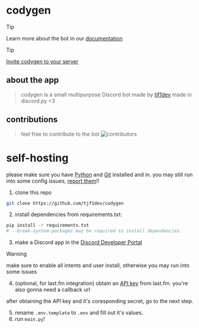 # codygen

> [!TIP]
> Learn more about the bot in our [documentation](https://github.com/tjf1dev/codygen/wiki)

> [!TIP]
> [Invite codygen to your server](https://discord.com/oauth2/authorize?client_id=1337509693874245682&permissions=8&integration_type=0&scope=bot)

## about the app
> codygen is a small multipurpose Discord bot made by [tjf1dev](https://github.com/tjf1dev)
> made in discord.py <3

## contributions
> feel free to contribute to the bot
![contributors](https://readme-contribs.as93.net/contributors/tjf1dev/codygen)

# self-hosting
please make sure you have [Python](https://python.org) and [Git](https://git-scm.com) installed and in.
you may still run into some config issues, [report them](https://github.com/tjf1dev/codygen/issues)!!
1. clone this repo
```sh
git clone https://github.com/tjf1dev/codygen
```
2. install dependencies from requirements.txt:
```bash
pip install -r requirements.txt 
# --break-system-packages may be required to install dependencies
```
3. make a Discord app in the [Discord Developer Portal](https://discord.com/developers/applications)
> [!WARNING]
> make sure to enable all intents and user install, otherwise you may run into some issues
4. (optional, for last.fm integration) obtain an [API key](https://www.last.fm/api/authentication) from last.fm. you're also gonna need a callback url

after obtaining the API key and it's coresponding secret, go to the next step.

5. rename `.env.template` to `.env` and fill out it's values.
6. run `main.py`!